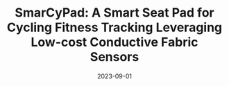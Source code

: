 ---
title: "SmarCyPad: A Smart Seat Pad for Cycling Fitness Tracking Leveraging Low-cost Conductive Fabric Sensors"
date: "2023-09-01"
authors: ["Yi Wu", "Luis Alonso González Villalobos", "Zhenning Yang", "Gregory Thomas Croisdale", "Çağdaş Karataş", "Jian Liu"]
venue: "IMWUT"

description: "We created a bike seat with pressure sensors and an ML model which can estimate the user's pose and peddling cadence."
link: "https://dl.acm.org/doi/abs/10.1145/3610927?casa_token=YZYEgSQ3W5IAAAAA:r-9Rv1Yp6AKF27_el1GybLz9yHmP9oTJJcdEjff8yIivAler-fl-d-DiNvjaOYsKkpO3h8Ci759ggA"
newTab: true
tags: ["Research", "Game Design", "Education"]
---